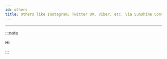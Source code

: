 ```yaml
---
id: others
title: Others like Instagram, Twitter DM, Viber, etc. Via Sunshine Conversations 
---
```


---------------

:::note

Hi

:::